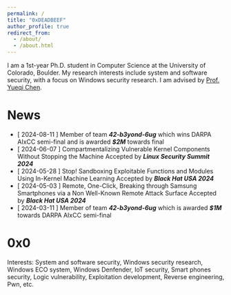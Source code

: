 ```yaml
---
permalink: /
title: "0xDEADBEEF"
author_profile: true
redirect_from: 
  - /about/
  - /about.html
---
```


I am a 1st-year Ph.D. student in Computer Science at the University of Colorado, Boulder. My research interests include system and software security, with a focus on Windows security research. I am advised by [Prof. Yueqi Chen](http://cusecurity.cs.colorado.edu/yueqichen/).

News
=========

- [ 2024-08-11 ] Member of team ***42-b3yond-6ug*** which wins DARPA AIxCC semi-final and is awarded ***$2M*** towards final
- [ 2024-06-07 ] Compartmentalizing Vulnerable Kernel Components Without Stopping the Machine Accepted by ***Linux Security Summit 2024***
- [ 2024-05-28 ] Stop! Sandboxing Exploitable Functions and Modules Using In-Kernel Machine Learning Accepted by ***Black Hat USA 2024***
- [ 2024-05-03 ] Remote, One-Click, Breaking through Samsung Smartphones via a Non Well-Known Remote Attack Surface Accepted by ***Black Hat USA 2024***
- [ 2024-03-11 ] Member of team ***42-b3yond-6ug*** which is awarded ***$1M*** towards DARPA AIxCC semi-final

0x0
=========
Interests: System and software security, Windows security research, Windows ECO system, Windows Denfender, IoT security, Smart phones security, Logic vulnerability, Exploitation development, Reverse engineering, Pwn, etc.